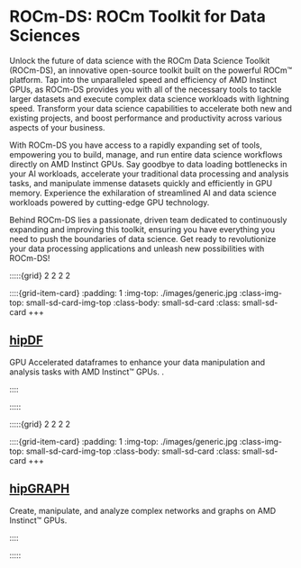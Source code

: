 # ROCm-DS: ROCm Toolkit for Data Sciences

Unlock the future of data science with the ROCm Data Science Toolkit (ROCm-DS), an innovative open-source toolkit built on the powerful ROCm™ platform. Tap into the unparalleled speed and efficiency of AMD Instinct GPUs, as ROCm-DS provides you with all of the necessary tools to tackle larger datasets and execute complex data science workloads with lightning speed. Transform your data science capabilities to accelerate both new and existing projects, and boost performance and productivity across various aspects of your business.

With ROCm-DS you have access to a rapidly expanding set of tools, empowering you to build, manage, and run entire data science workflows directly on AMD Instinct GPUs. Say goodbye to data loading bottlenecks in your AI workloads, accelerate your traditional data processing and analysis tasks, and manipulate immense datasets quickly and efficiently in GPU memory. Experience the exhilaration of streamlined AI and data science workloads powered by cutting-edge GPU technology.

Behind ROCm-DS lies a passionate, driven team dedicated to continuously expanding and improving this toolkit, ensuring you have everything you need to push the boundaries of data science. Get ready to revolutionize your data processing applications and unleash new possibilities with ROCm-DS!

:::::{grid} 2 2 2 2

::::{grid-item-card}
:padding: 1
:img-top: ./images/generic.jpg
:class-img-top: small-sd-card-img-top
:class-body: small-sd-card
:class: small-sd-card
+++
<a href=./hipDF.md class="card-header-link">
  <h2 class="card-header">hipDF</h2>
</a>
<p class="paragraph"> GPU Accelerated dataframes to enhance your data manipulation and analysis tasks with AMD Instinct™ GPUs.
.</p>
::::

:::::

:::::{grid} 2 2 2 2

::::{grid-item-card}
:padding: 1
:img-top: ./images/generic.jpg
:class-img-top: small-sd-card-img-top
:class-body: small-sd-card
:class: small-sd-card
+++
<a href=./hipGRAPH.md class="card-header-link">
  <h2 class="card-header">hipGRAPH</h2>
</a>
<p class="paragraph"> Create, manipulate, and analyze complex networks and graphs on AMD Instinct™ GPUs.
</p>
::::

:::::
